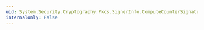 ```yaml
---
uid: System.Security.Cryptography.Pkcs.SignerInfo.ComputeCounterSignature
internalonly: False
---
```

